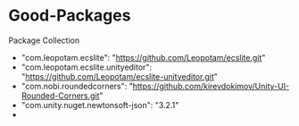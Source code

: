 # Good-Packages
Package Collection
* "com.leopotam.ecslite": "https://github.com/Leopotam/ecslite.git"
*  "com.leopotam.ecslite.unityeditor": "https://github.com/Leopotam/ecslite-unityeditor.git"
*  "com.nobi.roundedcorners": "https://github.com/kirevdokimov/Unity-UI-Rounded-Corners.git"
*  "com.unity.nuget.newtonsoft-json": "3.2.1"
*  
